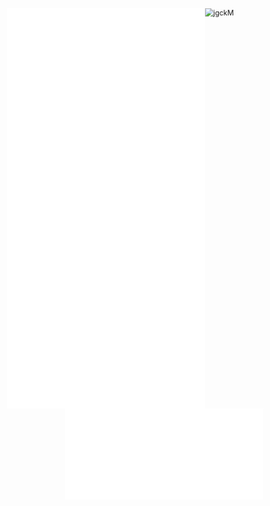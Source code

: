 <img align="left" width="390" src="https://raw.githubusercontent.com/jgckM/jgckM/main/profile-left.svg" alt="Profile Left"/> 
<img align="right" width="390" src="https://raw.githubusercontent.com/jgckM/jgckM/main/profile-right.svg" alt="Profile Right"/>
<img src="https://counter.seku.su/cmoe?name=jgckM&theme=r34" alt="jgckM" />
